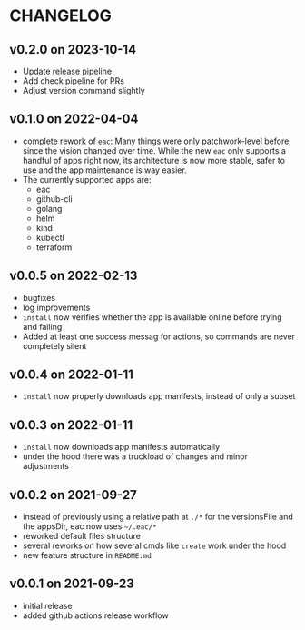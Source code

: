 # CHANGELOG

## v0.2.0 on 2023-10-14
- Update release pipeline
- Add check pipeline for PRs
- Adjust version command slightly

## v0.1.0 on 2022-04-04
- complete rework of `eac`: Many things were only patchwork-level before, since the vision changed over time. While the new `eac` only supports a handful of apps right now, its architecture is now more stable, safer to use and the app maintenance is way easier.
- The currently supported apps are:
  - eac
  - github-cli
  - golang
  - helm
  - kind
  - kubectl
  - terraform

## v0.0.5 on 2022-02-13
- bugfixes
- log improvements
- `install` now verifies whether the app is available online before trying and failing
- Added at least one success messag for actions, so commands are never completely silent

## v0.0.4 on 2022-01-11
- `install` now properly downloads app manifests, instead of only a subset

## v0.0.3 on 2022-01-11
- `install` now downloads app manifests automatically
- under the hood there was a truckload of changes and minor adjustments

## v0.0.2 on 2021-09-27
- instead of previously using a relative path at `./*` for the versionsFile and the appsDir, eac now uses `~/.eac/*`
- reworked default files structure
- several reworks on how several cmds like `create` work under the hood
- new feature structure in `README.md`

## v0.0.1 on 2021-09-23
- initial release
- added github actions release workflow
